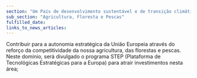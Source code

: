 ```yaml
---
section: "Um País de desenvolvimento sustentável e de transição climática"
sub_section: "Agricultura, Floresta e Pescas"
fulfilled_date:
links_to_news_articles:
---
```


Contribuir para a autonomia estratégica da União Europeia através do reforço da competitividade da nossa agricultura, das florestas e pescas. Neste domínio, será divulgado o programa STEP (Plataforma de Tecnológicas Estratégicas para a Europa) para atrair investimentos nesta área;